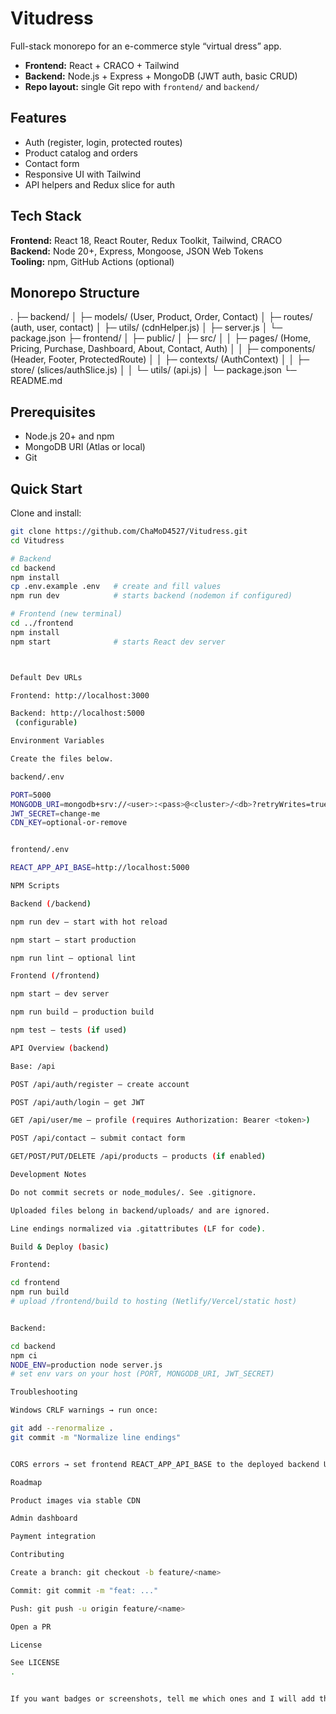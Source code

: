 # Vitudress

Full-stack monorepo for an e-commerce style “virtual dress” app.
- **Frontend:** React + CRACO + Tailwind
- **Backend:** Node.js + Express + MongoDB (JWT auth, basic CRUD)
- **Repo layout:** single Git repo with `frontend/` and `backend/`

## Features
- Auth (register, login, protected routes)
- Product catalog and orders
- Contact form
- Responsive UI with Tailwind
- API helpers and Redux slice for auth

## Tech Stack
**Frontend:** React 18, React Router, Redux Toolkit, Tailwind, CRACO  
**Backend:** Node 20+, Express, Mongoose, JSON Web Tokens  
**Tooling:** npm, GitHub Actions (optional)

## Monorepo Structure

.
├─ backend/
│ ├─ models/ (User, Product, Order, Contact)
│ ├─ routes/ (auth, user, contact)
│ ├─ utils/ (cdnHelper.js)
│ ├─ server.js
│ └─ package.json
├─ frontend/
│ ├─ public/
│ ├─ src/
│ │ ├─ pages/ (Home, Pricing, Purchase, Dashboard, About, Contact, Auth)
│ │ ├─ components/ (Header, Footer, ProtectedRoute)
│ │ ├─ contexts/ (AuthContext)
│ │ ├─ store/ (slices/authSlice.js)
│ │ └─ utils/ (api.js)
│ └─ package.json
└─ README.md


## Prerequisites
- Node.js 20+ and npm
- MongoDB URI (Atlas or local)
- Git

## Quick Start
Clone and install:
```bash
git clone https://github.com/ChaMoD4527/Vitudress.git
cd Vitudress

# Backend
cd backend
npm install
cp .env.example .env   # create and fill values
npm run dev            # starts backend (nodemon if configured)

# Frontend (new terminal)
cd ../frontend
npm install
npm start              # starts React dev server



Default Dev URLs

Frontend: http://localhost:3000

Backend: http://localhost:5000
 (configurable)

Environment Variables

Create the files below.

backend/.env

PORT=5000
MONGODB_URI=mongodb+srv://<user>:<pass>@<cluster>/<db>?retryWrites=true&w=majority
JWT_SECRET=change-me
CDN_KEY=optional-or-remove


frontend/.env

REACT_APP_API_BASE=http://localhost:5000

NPM Scripts

Backend (/backend)

npm run dev – start with hot reload

npm start – start production

npm run lint – optional lint

Frontend (/frontend)

npm start – dev server

npm run build – production build

npm test – tests (if used)

API Overview (backend)

Base: /api

POST /api/auth/register – create account

POST /api/auth/login – get JWT

GET /api/user/me – profile (requires Authorization: Bearer <token>)

POST /api/contact – submit contact form

GET/POST/PUT/DELETE /api/products – products (if enabled)

Development Notes

Do not commit secrets or node_modules/. See .gitignore.

Uploaded files belong in backend/uploads/ and are ignored.

Line endings normalized via .gitattributes (LF for code).

Build & Deploy (basic)

Frontend:

cd frontend
npm run build
# upload /frontend/build to hosting (Netlify/Vercel/static host)


Backend:

cd backend
npm ci
NODE_ENV=production node server.js
# set env vars on your host (PORT, MONGODB_URI, JWT_SECRET)

Troubleshooting

Windows CRLF warnings → run once:

git add --renormalize .
git commit -m "Normalize line endings"


CORS errors → set frontend REACT_APP_API_BASE to the deployed backend URL and enable CORS on the server.

Roadmap

Product images via stable CDN

Admin dashboard

Payment integration

Contributing

Create a branch: git checkout -b feature/<name>

Commit: git commit -m "feat: ..."

Push: git push -u origin feature/<name>

Open a PR

License

See LICENSE
.


If you want badges or screenshots, tell me which ones and I will add them.



